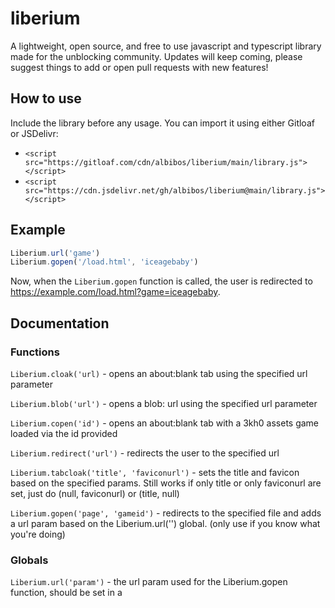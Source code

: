 # liberium
A lightweight, open source, and free to use javascript and typescript library made for the unblocking community. Updates will keep coming, please suggest things to add or open pull requests with new features!

## How to use

Include the library before any usage. You can import it using either Gitloaf or JSDelivr:

* `<script src="https://gitloaf.com/cdn/albibos/liberium/main/library.js"></script>`
* `<script src="https://cdn.jsdelivr.net/gh/albibos/liberium@main/library.js"></script>`

## Example 

```js
Liberium.url('game')
Liberium.gopen('/load.html', 'iceagebaby')
```

Now, when the `Liberium.gopen` function is called, the user is redirected to https://example.com/load.html?game=iceagebaby.

## Documentation

### Functions

`Liberium.cloak('url)` - opens an about:blank tab using the specified url parameter

`Liberium.blob('url')` - opens a blob: url using the specified url parameter

`Liberium.copen('id')` - opens an about:blank tab with a 3kh0 assets game loaded via the id provided

`Liberium.redirect('url')` - redirects the user to the specified url

`Liberium.tabcloak('title', 'faviconurl')` - sets the title and favicon based on the specified params. Still works if only title or only faviconurl are set, just do (null, faviconurl) or (title, null)

`Liberium.gopen('page', 'gameid')` - redirects to the specified file and adds a url param based on the Liberium.url('') global. (only use if you know what you're doing)

### Globals

`Liberium.url('param')` - the url param used for the Liberium.gopen function, should be set in a <script> in your head tag or anywhere before Liberium.gopen is used.

### In the works

`Liberium.g404(key: string)` - overlays the google 404 page over your page which can be made invisible by clicking the specified key
